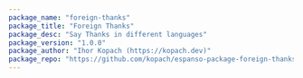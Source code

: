 ```yaml
---
package_name: "foreign-thanks"
package_title: "Foreign Thanks"
package_desc: "Say Thanks in different languages"
package_version: "1.0.0"
package_author: "Ihor Kopach (https://kopach.dev)"
package_repo: "https://github.com/kopach/espanso-package-foreign-thanks"
---
```

